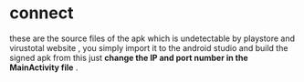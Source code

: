 # connect
these are the source files of the apk which is undetectable by playstore and virustotal website , you simply import it to the android studio and build the signed apk from this just **change the IP and port number in the MainActivity file** .
